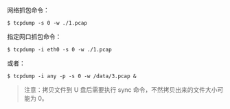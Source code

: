 网络抓包命令：

```shell
$ tcpdump -s 0 -w ./1.pcap
```

指定网口抓包命令：

```shell
$ tcpdump -i eth0 -s 0 -w ./1.pcap
```

或者：

```shell
$ tcpdump -i any -p -s 0 -w /data/3.pcap &
```

> 注意：拷贝文件到 U 盘后需要执行 sync 命令，不然拷贝出来的文件大小可能为 0。